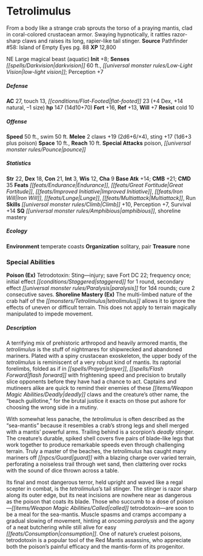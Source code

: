 ﻿---
cssclass: [monsters]
title1: Tetrolimulus
desc_short: From a body like a strange crab sprouts the torso of a praying mantis,
  clad in coral-colored crustacean armor. Swaying hypnotically, it rattles razor-sharp
  claws and raises its long, rapier-like tail stinger.
title2: Tetrolimulus
CR: 11
sources:
- name: 'Pathfinder #58: Island of Empty Eyes'
  page: 88
  link: http://paizo.com/pathfinder/adventurePath/skullAndShackles/v5748btpy8mog
XP: 12800
alignment: NE
size: Large
type: magical beast
subtypes:
- aquatic
initiative:
  bonus: 8
senses:
  darkvision: 60
  low-light vision: true
AC:
  AC: 27
  touch: 13
  flat_footed: 23
  components:
    dex: 4
    natural: 14
    size: -1
HP:
  HP: 147
  long: 14d10+70
saves:
  fort: 16
  ref: 13
  will: 7
resistances:
  cold: 10
speeds:
  base: 50
  swim: 50
attacks:
  melee:
  - - text: 2 claws +19 (2d6+6/×4)
      entries:
      - - damage: 2d6+6
          crit_multiplier: 4
      count: 2
      attack: claws
      bonus:
      - 19
    - text: sting +17 (1d6+3 plus poison)
      entries:
      - - damage: 1d6+3
        - effect: poison
      attack: sting
      bonus:
      - 17
  special:
  - poison
  - pounce
space: 10
reach: 10
ability_scores:
  STR: 22
  DEX: 18
  CON: 21
  INT: 3
  WIS: 12
  CHA: 9
BAB: 14
CMB: 21
CMD: 35
feats:
- name: Endurance
- name: Great Fortitude
- name: Improved Initiative
- name: Iron Will
- name: Lunge
- name: Multiattack
- name: Run
skills:
  Climb: 10
  Perception: 7
  Survival: 14
special_qualities:
- amphibious
- shoreline mastery
ecology:
  environment: temperate coasts
  organization: solitary, pair
  treasure_type: none
special_abilities:
  Poison (Ex): 'Tetrodotoxin: Sting-injury; save Fort DC 22; frequency once; initial
    effect staggered for 1 round, secondary effect paralysis for 1d4 rounds; cure
    2 consecutive saves.'
  Shoreline Mastery (Ex): The multi-limbed nature of the crab half of the tetrolimulus
    allows it to ignore the effects of uneven or difficult terrain. This does not
    apply to terrain magically manipulated to impede movement.
desc_long: |-
  A terrifying mix of prehistoric arthropod and heavily armored mantis, the tetrolimulus is the stuff of nightmares for shipwrecked and abandoned mariners. Plated with a spiny crustacean exoskeleton, the upper body of the tetrolimulus is reminiscent of a very robust kind of mantis. Its raptorial forelimbs, folded as if in prayer, flash forward with frightening speed and precision to brutally slice opponents before they have had a chance to act. Captains and mutineers alike are quick to remind their enemies of these deadly claws and the creature's other name, the “beach guillotine,” for the brutal justice it exacts on those put ashore for choosing the wrong side in a mutiny.

  With somewhat less panache, the tetrolimulus is often described as the “sea-mantis” because it resembles a crab's strong legs and shell merged with a mantis' powerful arms. Trailing behind is a scorpion's deadly stinger. The creature's durable, spiked shell covers five pairs of blade-like legs that work together to produce remarkable speeds even through challenging terrain. Truly a master of the beaches, the tetrolimulus has caught many mariners off guard with a blazing charge over varied terrain, perforating a noiseless trail through wet sand, then clattering over rocks with the sound of dice thrown across a table.

  Its final and most dangerous terror, held upright and waved like a regal scepter in combat, is the tetrolimulus's tail stinger. The stinger is razor sharp along its outer edge, but its neat incisions are nowhere near as dangerous as the poison that coats its blade. Those who succumb to a dose of poison-called tetrodotoxin-are soon to be a meal for the sea-mantis. Muscle spasms and cramps accompany a gradual slowing of movement, hinting at oncoming paralysis and the agony of a neat butchering while still alive for easy consumption. One of nature's cruelest poisons, tetrodotoxin is a popular tool of the Red Mantis assassins, who appreciate both the poison's painful efficacy and the mantis-form of its progenitor.

---

# Tetrolimulus
From a body like a strange crab sprouts the torso of a praying mantis, clad in coral-colored crustacean armor. Swaying hypnotically, it rattles razor-sharp claws and raises its long, rapier-like tail stinger.
**Source** Pathfinder #58: Island of Empty Eyes pg. 88
**XP** 12,800

NE Large magical beast (aquatic)
**Init** +8; **Senses** _[[spells/Darkvision|darkvision]]_ 60 ft., _[[universal monster rules/Low-Light Vision|low-light vision]]_; Perception +7

##### Defense

**AC** 27, touch 13, _[[conditions/Flat-Footed|flat-footed]]_ 23 (+4 Dex, +14 natural, –1 size)
**hp** 147 (14d10+70)
**Fort** +16, **Ref** +13, **Will** +7
**Resist** cold 10

##### Offense
**Speed** 50 ft., swim 50 ft.
**Melee** 2 claws +19 (2d6+6/×4), sting +17 (1d6+3 plus poison)
**Space** 10 ft., **Reach** 10 ft.
**Special Attacks** poison, _[[universal monster rules/Pounce|pounce]]_

##### Statistics
**Str** 22, **Dex** 18, **Con** 21, **Int** 3, **Wis** 12, **Cha** 9
**Base Atk** +14; **CMB** +21; **CMD** 35
**Feats** _[[feats/Endurance|Endurance]]_, _[[feats/Great Fortitude|Great Fortitude]]_, _[[feats/Improved Initiative|Improved Initiative]]_, _[[feats/Iron Will|Iron Will]]_, _[[feats/Lunge|Lunge]]_, _[[feats/Multiattack|Multiattack]]_, Run
**Skills** _[[universal monster rules/Climb|Climb]]_ +10, Perception +7, Survival +14
**SQ** _[[universal monster rules/Amphibious|amphibious]]_, shoreline mastery

##### Ecology

**Environment** temperate coasts
**Organization** solitary, pair
**Treasure** none

### Special Abilities

**Poison (Ex)** Tetrodotoxin: Sting—injury; save Fort DC 22; frequency once; initial effect _[[conditions/Staggered|staggered]]_ for 1 round, secondary effect _[[universal monster rules/Paralysis|paralysis]]_ for 1d4 rounds; cure 2 consecutive saves.
**Shoreline Mastery (Ex)** The multi-limbed nature of the crab half of the _[[monsters/Tetrolimulus|tetrolimulus]]_ allows it to ignore the effects of uneven or difficult terrain. This does not apply to terrain magically manipulated to impede movement.

##### Description

A terrifying mix of prehistoric arthropod and heavily armored mantis, the _tetrolimulus_ is the stuff of nightmares for shipwrecked and abandoned mariners. Plated with a spiny crustacean exoskeleton, the upper body of the _tetrolimulus_ is reminiscent of a very robust kind of mantis. Its raptorial forelimbs, folded as if in _[[spells/Prayer|prayer]]_, _[[spells/Flash Forward|flash forward]]_ with frightening speed and precision to brutally slice opponents before they have had a chance to act. Captains and mutineers alike are quick to remind their enemies of these _[[items/Weapon Magic Abilities/Deadly|deadly]]_ claws and the creature’s other name, the “beach guillotine,” for the brutal justice it exacts on those put ashore for choosing the wrong side in a mutiny.

With somewhat less panache, the _tetrolimulus_ is often described as the “sea-mantis” because it resembles a crab’s strong legs and shell merged with a mantis’ powerful arms. Trailing behind is a scorpion’s _deadly_ stinger. The creature’s durable, spiked shell covers five pairs of blade-like legs that work together to produce remarkable speeds even through challenging terrain. Truly a master of the beaches, the _tetrolimulus_ has caught many mariners off _[[npcs/Guard|guard]]_ with a blazing charge over varied terrain, perforating a noiseless trail through wet sand, then clattering over rocks with the sound of dice thrown across a table.

Its final and most dangerous terror, held upright and waved like a regal scepter in combat, is the _tetrolimulus_’s tail stinger. The stinger is razor sharp along its outer edge, but its neat incisions are nowhere near as dangerous as the poison that coats its blade. Those who succumb to a dose of poison—_[[items/Weapon Magic Abilities/Called|called]]_ tetrodotoxin—are soon to be a meal for the sea-mantis. Muscle spasms and cramps accompany a gradual slowing of movement, hinting at oncoming _paralysis_ and the agony of a neat butchering while still alive for easy _[[feats/Consumption|consumption]]_. One of nature’s cruelest poisons, tetrodotoxin is a popular tool of the Red Mantis assassins, who appreciate both the poison’s painful efficacy and the mantis-form of its progenitor.